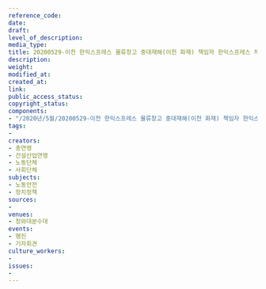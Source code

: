 ```yaml
---
reference_code: 
date: 
draft: 
level_of_description: 
media_type: 
title: 20200529-이천 한익스프레스 물류창고 중대재해(이천 화재) 책임자 한익스프레스 처벌 촉구 및 규탄 기자회견
description: 
weight: 
modified_at: 
created_at: 
link: 
public_access_status: 
copyright_status: 
components:
- "/2020년/5월/20200529-이천 한익스프레스 물류창고 중대재해(이천 화재) 책임자 한익스프레스 처벌 촉구 및 규탄 기자회견/_CTU9054.jpg"
tags:
- 
creators:
- 총연맹
- 건설산업연맹
- 노동단체
- 사회단체
subjects:
- 노동안전
- 정치정책
sources:
- 
venues:
- 청와대분수대
events:
- 행진
- 기자회견
culture_workers:
- 
issues:
- 
---
```

